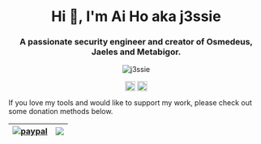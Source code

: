 <h1 align="center">Hi 👋, I'm Ai Ho aka j3ssie</h1>
<h3 align="center">A passionate security engineer and creator of Osmedeus, Jaeles and Metabigor.</h3>

<p align="center"> <img src="https://github-readme-stats.vercel.app/api?username=j3ssie&show_icons=true" alt="j3ssie" /> </p>

<p align="center">
<a href="https://twitter.com/j3ssiejjj" target="blank"><img align="center" src="https://cdn.jsdelivr.net/npm/simple-icons@3.0.1/icons/twitter.svg" alt="j3ssiejjj" height="20" width="20" /></a>
<a href="https://www.linkedin.com/in/ai-ho-0525a710b/" target="blank"><img align="center" src="https://cdn.jsdelivr.net/npm/simple-icons@3.0.1/icons/linkedin.svg" alt="Ai Ho" height="20" width="20" /></a>
</p>

If you love my tools and would like to support my work, please check out some donation methods below.

| [![paypal](https://www.paypalobjects.com/en_US/i/btn/btn_donateCC_LG.gif)](https://paypal.me/j3ssiejjj)      | <a href="https://patreon.com/j3ssie"><img src="https://img.shields.io/endpoint.svg?url=https%3A%2F%2Fshieldsio-patreon.vercel.app%2Fapi%3Fusername%3Dj3ssie%26type%3Dpatrons&style=for-the-badge"></a>       |
| :---        |    :----:   |
